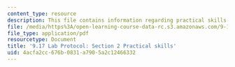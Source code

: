 ```yaml
---
content_type: resource
description: This file contains information regarding practical skills.
file: /media/https%3A/open-learning-course-data-rc.s3.amazonaws.com/9-17-systems-neuroscience-lab-spring-2013/4acfa2cc676b0831a7905a2c12466332_MIT9_17S13_Chapter2.pdf
file_type: application/pdf
resourcetype: Document
title: '9.17 Lab Protocol: Section 2 Practical skills'
uid: 4acfa2cc-676b-0831-a790-5a2c12466332
---
```

